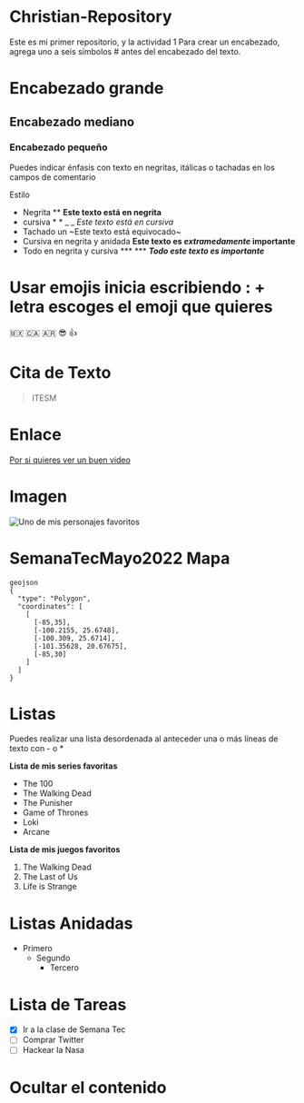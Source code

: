 # Christian-Repository
Este es mi primer repositorio, y la actividad 1 
Para crear un encabezado, agrega uno a seis símbolos # antes del encabezado del texto.
# Encabezado grande
## Encabezado mediano
### Encabezado pequeño
Puedes indicar énfasis con texto en negritas, itálicas o tachadas en los campos de comentario

Estilo
- Negrita ** **Este texto está en negrita**
- cursiva * * _ _  *Este texto está en cursiva*
- Tachado un ~Este texto está equivocado~
- Cursiva en negrita y anidada **Este texto es _extramedamente_ importante**
- Todo en negrita y cursiva *** *** ***Todo este texto es importante***

# Usar emojis inicia escribiendo : + letra escoges el emoji que quieres
🇲🇽
🇨🇦
🇦🇷
😎
👍

# Cita de Texto
> ITESM

# Enlace 
[Por si quieres ver un buen video](https://www.youtube.com/watch?v=a01QQZyl-_I)

# Imagen
![Uno de mis personajes favoritos](https://www.google.com/url?sa=i&url=https%3A%2F%2Fseriepolis.com%2F2020%2F12%2Ffx-encarga-dos-temporada-a-nueva-serie-centrada-en-la-banda-musical-rolling-stones%2F&psig=AOvVaw2_tYwjz9tQRLhcIcS5R7AC&ust=1652500832865000&source=images&cd=vfe&ved=0CAwQjRxqFwoTCLjcqLzL2_cCFQAAAAAdAAAAABAD)

# SemanaTecMayo2022 Mapa
```
geojson
{
  "type": "Polygon",
  "coordinates": [
    [
      [-85,35],
      [-100.2155, 25.6748],
      [-100.309, 25.6714],
      [-101.35628, 20.67675],
      [-85,30]
    ]
  ]
}
```

# Listas
Puedes realizar una lista desordenada al anteceder una o más líneas de texto con - o *

**Lista de mis series favoritas**
- The 100
- The Walking Dead
- The Punisher
- Game of Thrones
- Loki
- Arcane

**Lista de mis juegos favoritos**
1. The Walking Dead 
2. The Last of Us
3. Life is Strange 

# Listas Anidadas 
- Primero
  - Segundo
    - Tercero

# Lista de Tareas
- [x] Ir a la clase de Semana Tec
- [ ] Comprar Twitter
- [ ] Hackear la Nasa

# Ocultar el contenido 
<!-- Esto no aparecerá en el Markdown -->
